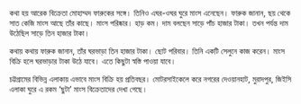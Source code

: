 কথা হয় আরেক বিক্রেতা মোহাম্মদ ফারুকের সঙ্গে। তিনিও এঘর-ওঘর ঘুরে মাংস এনেছেন। ফারুক জানান, ছয় থেকে সাত কেজি মাংস আছে তাঁর কাছে। মাংস পরিষ্কার। হাড় কম। দাম বলছেন সাড়ে পাঁচ হাজার টাকা। তখন পর্যন্ত দাম উঠেছিল সাড়ে তিন হাজার টাকা।

কথায় কথায় ফারুক জানান, তাঁর ঘরভাড়া তিন হাজার টাকা। ছোট পরিবার। তিনি একটি সেলুনে কাজ করেন। মাংস বিক্রি হলে ঘরভাড়ার টাকা উঠে যাবে। এতে কিছুটা স্বস্তি পাওয়া যাবে।

চট্টগ্রামের বিভিন্ন এলাকায় এভাবে মাংস বিক্রি হয় প্রতিবছর। মোটরসাইকেলে করে নগরের দেওয়ানহাট, মুরাদপুর, জিইসি এলাকা ঘুরে এ রকম ‘ছুটা’ মাংস বিক্রেতাদের দেখা গেছে।
